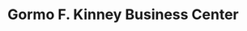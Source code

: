 ---
title: "Gormo F. Kinney Business Center"
url: /zwedru/gormo-f-kinney-business-center/
shop: convenience
---